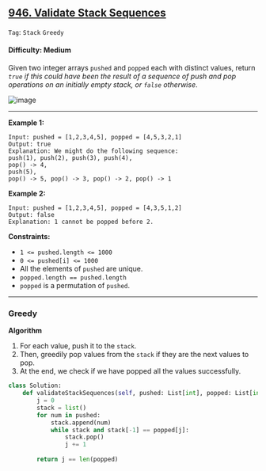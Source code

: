## [946. Validate Stack Sequences](https://leetcode.com/problems/validate-stack-sequences/)

```Tag```: ```Stack``` ```Greedy```

#### Difficulty: Medium

Given two integer arrays ```pushed``` and ```popped``` each with distinct values, return _```true``` if this could have been the result of a sequence of push and pop operations on an initially empty stack, or ```false``` otherwise_.

 ![image](https://user-images.githubusercontent.com/35042430/231628687-04d8cf19-13ac-4920-a0e5-b90112603a03.png)

---

__Example 1:__
```
Input: pushed = [1,2,3,4,5], popped = [4,5,3,2,1]
Output: true
Explanation: We might do the following sequence:
push(1), push(2), push(3), push(4),
pop() -> 4,
push(5),
pop() -> 5, pop() -> 3, pop() -> 2, pop() -> 1
```

__Example 2:__
```
Input: pushed = [1,2,3,4,5], popped = [4,3,5,1,2]
Output: false
Explanation: 1 cannot be popped before 2.
```

__Constraints:__

- ```1 <= pushed.length <= 1000```
- ```0 <= pushed[i] <= 1000```
- All the elements of ```pushed``` are unique.
- ```popped.length == pushed.length```
- ```popped``` is a permutation of ```pushed```.

---

### Greedy

__Algorithm__

1. For each value, push it to the ```stack```.
2. Then, greedily pop values from the ```stack``` if they are the next values to pop.
3. At the end, we check if we have popped all the values successfully.

```Python
class Solution:
    def validateStackSequences(self, pushed: List[int], popped: List[int]) -> bool:
        j = 0
        stack = list()
        for num in pushed:
            stack.append(num)
            while stack and stack[-1] == popped[j]:
                stack.pop()
                j += 1
        
        return j == len(popped)
```
